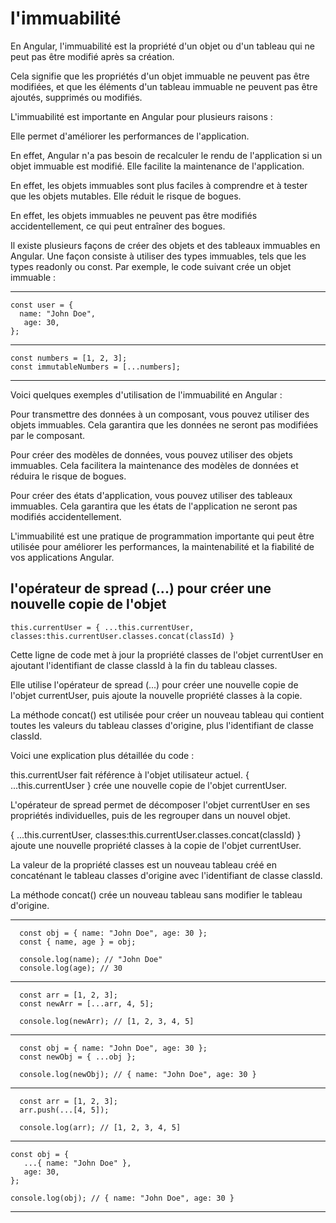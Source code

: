 # l'immuabilité
En Angular, l'immuabilité est la propriété d'un objet ou d'un tableau qui ne peut pas être modifié après sa création. 

Cela signifie que les propriétés d'un objet immuable ne peuvent pas être modifiées, et que les éléments d'un tableau immuable ne peuvent pas être ajoutés, supprimés ou modifiés.

L'immuabilité est importante en Angular pour plusieurs raisons :


Elle permet d'améliorer les performances de l'application. 

En effet, Angular n'a pas besoin de recalculer le rendu de l'application si un objet immuable est modifié.
Elle facilite la maintenance de l'application. 

En effet, les objets immuables sont plus faciles à comprendre et à tester que les objets mutables.
Elle réduit le risque de bogues. 

En effet, les objets immuables ne peuvent pas être modifiés accidentellement, ce qui peut entraîner des bogues.

Il existe plusieurs façons de créer des objets et des tableaux immuables en Angular. Une façon consiste à utiliser des types immuables, tels que les types readonly ou const. Par exemple, le code suivant crée un objet immuable :

-----------------------------------------------

    const user = {
      name: "John Doe",
       age: 30,
    };
-----------------------------------------------
    const numbers = [1, 2, 3];
    const immutableNumbers = [...numbers];
-----------------------------------------------

Voici quelques exemples d'utilisation de l'immuabilité en Angular :

Pour transmettre des données à un composant, vous pouvez utiliser des objets immuables. 
Cela garantira que les données ne seront pas modifiées par le composant.

Pour créer des modèles de données, vous pouvez utiliser des objets immuables. 
Cela facilitera la maintenance des modèles de données et réduira le risque de bogues.

Pour créer des états d'application, vous pouvez utiliser des tableaux immuables. 
Cela garantira que les états de l'application ne seront pas modifiés accidentellement.

L'immuabilité est une pratique de programmation importante qui peut être utilisée pour améliorer les performances, la maintenabilité et la fiabilité de vos applications Angular.

## l'opérateur de spread (...) pour créer une nouvelle copie de l'objet

    this.currentUser = { ...this.currentUser, classes:this.currentUser.classes.concat(classId) }

Cette ligne de code met à jour la propriété classes de l'objet currentUser en ajoutant l'identifiant de classe classId à la fin du tableau classes. 

Elle utilise l'opérateur de spread (...) pour créer une nouvelle copie de l'objet currentUser, puis ajoute la nouvelle propriété classes à la copie. 

La méthode concat() est utilisée pour créer un nouveau tableau qui contient toutes les valeurs du tableau classes d'origine, plus l'identifiant de classe classId.

Voici une explication plus détaillée du code :

this.currentUser fait référence à l'objet utilisateur actuel.
{ ...this.currentUser } crée une nouvelle copie de l'objet currentUser. 

L'opérateur de spread permet de décomposer l'objet currentUser en ses propriétés individuelles, puis de les regrouper dans un nouvel objet.

{ ...this.currentUser, classes:this.currentUser.classes.concat(classId) } ajoute une nouvelle propriété classes à la copie de l'objet currentUser. 

La valeur de la propriété classes est un nouveau tableau créé en concaténant le tableau classes d'origine avec l'identifiant de classe classId. 

La méthode concat() crée un nouveau tableau sans modifier le tableau d'origine.

-----------------------------------------------
      const obj = { name: "John Doe", age: 30 };
      const { name, age } = obj;

      console.log(name); // "John Doe"
      console.log(age); // 30
-----------------------------------------------
      const arr = [1, 2, 3];
      const newArr = [...arr, 4, 5];

      console.log(newArr); // [1, 2, 3, 4, 5]
-----------------------------------------------
      const obj = { name: "John Doe", age: 30 };
      const newObj = { ...obj };

      console.log(newObj); // { name: "John Doe", age: 30 }
 -----------------------------------------------
      const arr = [1, 2, 3];
      arr.push(...[4, 5]);

      console.log(arr); // [1, 2, 3, 4, 5]
-----------------------------------------------

    const obj = {
       ...{ name: "John Doe" },
       age: 30,
    };

    console.log(obj); // { name: "John Doe", age: 30 }
-----------------------------------------------




